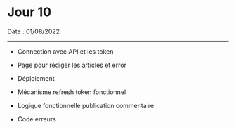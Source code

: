 # Jour 10

Date : 01/08/2022

___

- Connection avec API et les token
- Page pour rédiger les articles et error
- Déploiement

- Mécanisme refresh token fonctionnel

- Logique fonctionnelle publication commentaire

- Code erreurs 